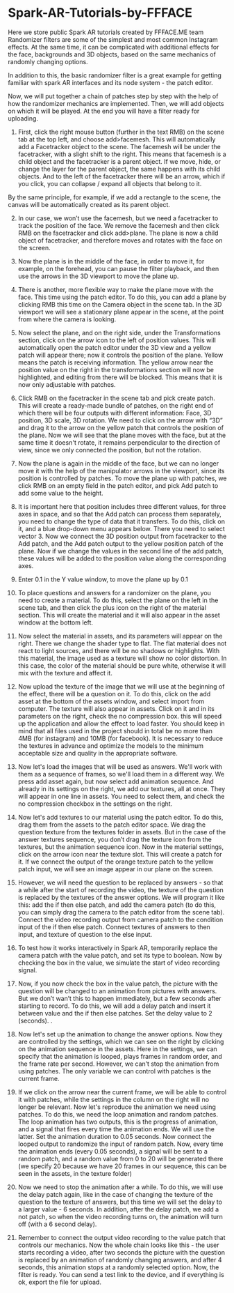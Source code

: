 # Spark-AR-Tutorials-by-FFFACE
Here we store public Spark AR tutorials created by FFFACE.ME team
Randomizer filters are some of the simplest and most common Instagram effects. At the same time, it can be complicated with additional effects for the face, backgrounds and 3D objects, based on the same mechanics of randomly changing options.

In addition to this, the basic randomizer filter is a great example for getting familiar with spark AR interfaces and its node system - the patch editor.

Now, we will put together a chain of patches step by step with the help of how the randomizer mechanics are implemented. Then, we will add objects on which it will be played. At the end you will have a filter ready for uploading.

1. First, click the right mouse button (further in the text RMB) on the scene tab at the top left, and choose add>facemesh. This will automatically add a Facetracker object to the scene. The facemesh will be under the facetracker, with a slight shift to the right. This means that facemesh is a child object and the facetracker is a parent object. If we move, hide, or change the layer for the parent object, the same happens with its child objects. And to the left of the facetracker there will be an arrow, which if you click, you can collapse / expand all objects that belong to it.

By the same principle, for example, if we add a rectangle to the scene, the canvas will be automatically created as its parent object.

2. In our case, we won’t use the facemesh, but we need a facetracker to track the position of the face. We remove the facemesh and then click RMB on the facetracker and click add>plane. The plane is now a child object of facetracker, and therefore moves and rotates with the face on the screen.

3. Now the plane is in the middle of the face, in order to move it, for example, on the forehead, you can pause the filter playback, and then use the arrows in the 3D viewport to move the plane up.

4. There is another, more flexible way to make the plane move with the face. This time using the patch editor. To do this, you can add a plane by clicking RMB this time on the Camera object in the scene tab. In the 3D viewport we will see a stationary plane appear in the scene, at the point from where the camera is looking.

5. Now select the plane, and on the right side, under the Transformations section, click on the arrow icon to the left of position values. This will automatically open the patch editor under the 3D view and a yellow patch will appear there; now it controls the position of the plane. Yellow means the patch is receiving information. The yellow arrow near the position value on the right in the transformations section will now be highlighted, and editing from there will be blocked. This means that it is now only adjustable with patches.

6. Click RMB on the facetracker in the scene tab and pick create patch. This will create a ready-made bundle of patches, on the right end of which there will be four outputs with different information: Face, 3D position, 3D scale, 3D rotation. We need to click on the arrow with “3D” and drag it to the arrow on the yellow patch that controls the position of the plane. Now we will see that the plane moves with the face, but at the same time it doesn't rotate, it remains perpendicular to the direction of view, since we only connected the position, but not the rotation.

7. Now the plane is again in the middle of the face, but we can no longer move it with the help of the manipulator arrows in the viewport, since its position is controlled by patches. To move the plane up with patches, we click RMB on an empty field in the patch editor, and pick Аdd patch to add some value to the height.

8. It is important here that position includes three different values, for three axes in space, and so that the Add patch can process them separately, you need to change the type of data that it transfers. To do this, click on it, and a blue drop-down menu appears below. There you need to select vector 3. Now we connect the 3D position output from facetracker to the Add patch, and the Add patch output to the yellow position patch of the plane. Now if we change the values in the second line of the add patch, these values will be added to the position value along the corresponding axes.

9. Enter 0.1 in the Y value window, to move the plane up by 0.1

10. To place questions and answers for a randomizer on the plane, you need to create a material. To do this, select the plane on the left in the scene tab, and then click the plus icon on the right of the material section. This will create the material and it will also appear in the asset window at the bottom left.

11. Now select the material in assets, and its parameters will appear on the right. There we change the shader type to flat. The flat material does not react to light sources, and there will be no shadows or highlights. With this material, the image used as a texture will show no color distortion. In this case, the color of the material should be pure white, otherwise it will mix with the texture and affect it.

12. Now upload the texture of the image that we will use at the beginning of the effect, there will be a question on it. To do this, click on the add asset at the bottom of the assets window, and select import from computer. The texture will also appear in assets. Click on it and in its parameters on the right, check the no compression box. this will speed up the application and allow the effect to load faster. You should keep in mind that all files used in the project should in total be no more than 4MB (for instagram) and 10MB (for facebook). It is necessary to reduce the textures in advance and optimize the models to the minimum acceptable size and quality in the appropriate software.

13. Now let's load the images that will be used as answers. We'll work with them as a sequence of frames, so we'll load them in a different way. We press add asset again, but now select add animation sequence. And already in its settings on the right, we add our textures, all at once. They will appear in one line in assets. You need to select them, and check the no compression checkbox in the settings on the right.

14. Now let's add textures to our material using the patch editor. To do this, drag them from the assets to the patch editor space. We drag the question texture from the textures folder in assets. But in the case of the answer textures sequence, you don’t drag the texture icon from the textures, but the animation sequence icon. Now in the material settings, click on the arrow icon near the texture slot. This will create a patch for it. If we connect the output of  the orange texture patch to the yellow patch input, we will see an image appear in our plane on the screen.

15. However, we will need the question to be replaced by answers - so that a while after the start of recording the video, the texture of the question is replaced by the textures of the answer options. We will program it like this: add the if then else patch, and add the camera patch (to do this, you can simply drag the camera to the patch editor from the scene tab). Connect the video recording output from camera patch to the condition input of the if then else patch. Connect textures of answers to then input, and texture of question to the else input.

16. To test how it works interactively in Spark AR, temporarily replace the camera patch with the value patch, and set its type to boolean. Now by checking the box in the value, we simulate the start of video recording signal.

17. Now, if you now check the box in the value patch, the picture with the question will be changed to an animation from pictures with answers. But we don’t wan’t this to happen immediately, but a few seconds after starting to record. To do this, we will add a delay patch and insert it between value and the if then else patches. Set the delay value to 2 (seconds).
.
18. Now let's set up the animation to change the answer options. Now they are controlled by the settings, which we can see on the right by clicking on the animation sequence in the assets. Here in the settings, we can specify that the animation is looped, plays frames in random order, and the frame rate per second. However, we can’t stop the animation from using patches. The only variable we can control with patches is the current frame.

19. If we click on the arrow near the current frame, we will be able to control it with patches, while the settings in the column on the right will no longer be relevant. Now let's reproduce the animation we need using patches. To do this, we need the loop animation and random patches. The loop animation has two outputs, this is the progress of animation, and a signal that fires every time the animation ends. We will use the latter. Set the animation duration to 0.05 seconds. Now connect the looped output to randomize the input of random patch. Now, every time the animation ends (every 0.05 seconds), a signal will be sent to a random patch, and a random value from 0 to 20 will be generated there (we specify 20 because we have 20 frames in our sequence, this can be seen in the assets, in the texture folder)

20. Now we need to stop the animation after a while. To do this, we will use the delay patch again, like in the case of changing the texture of the question to the texture of answers, but this time we will set the delay to a larger value - 6 seconds. In addition, after the delay patch, we add a not patch, so when the video recording turns on, the animation will turn off (with a 6 second delay).

21. Remember to connect the output video recording to the value patch that controls our mechanics. Now the whole chain looks like this - the user starts recording a video, after two seconds the picture with the question is replaced by an animation of randomly changing answers, and after 4 seconds, this animation stops at a randomly selected option. Now, the filter is ready. You can send a test link to the device, and if everything is ok, export the file for upload.

